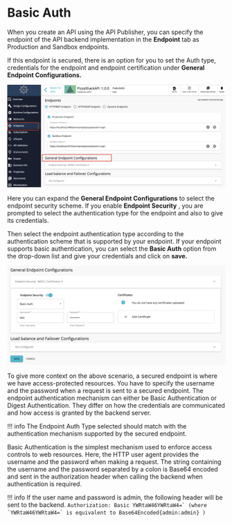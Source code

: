 # Basic Auth

When you create an API using the API Publisher, you can specify the endpoint of the API backend implementation in the **Endpoint** tab as Production and Sandbox endpoints.

If this endpoint is secured, there is an option for you to set the Auth type, credentials for the endpoint and endpoint certification under **General Endpoint Configurations.**

![general-endpoint-detail](../../../../assets/img/Learn/general-endpoint-detail.png)


Here you can expand the **General Endpoint Configurations** to select the endpoint security scheme. If you enable **Endpoint Security** , you are prompted to select the authentication type for the endpoint and also to give its credentials.

Then select the endpoint authentication type according to the authentication scheme that is supported by your endpoint. If your endpoint supports basic authentication, you can select the **Basic Auth** option from the drop-down list and give your credentials and click on **save.**

![endpoint-security-type-basic](../../../../assets/img/Learn/endpoint-security-type-basic.png)

To give more context on the above scenario, a secured endpoint is where we have access-protected resources. You have to specify the username and the password when a request is sent to a secured endpoint. The endpoint authentication mechanism can either be Basic Authentication or Digest Authentication. They differ on how the credentials are communicated and how access is granted by the backend server.

!!! info
    The Endpoint Auth Type selected should match with the authentication mechanism supported by the secured endpoint.


Basic Authentication is the simplest mechanism used to enforce access controls to web resources. Here, the HTTP user agent provides the username and the password when making a request. The string containing the username and the password separated by a colon is Base64 encoded and sent in the authorization header when calling the backend when authentication is required.

!!! info
    If the user name and password is admin, the following header will be sent to the backend.
    ```
    Authorization: Basic YWRtaW46YWRtaW4=` (where `YWRtaW46YWRtaW4=` is equivalent to Base64Encoded{admin:admin} )
    ``` 
